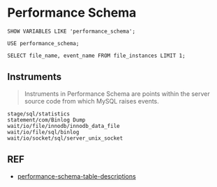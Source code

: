 # Performance Schema

```mysql
SHOW VARIABLES LIKE 'performance_schema';
```
```mysql
USE performance_schema;

SELECT file_name, event_name FROM file_instances LIMIT 1;
```


## Instruments

> Instruments in Performance Schema are points within the server source code from which MySQL raises events.


```mysql
stage/sql/statistics
statement/com/Binlog Dump
wait/io/file/innodb/innodb_data_file
wait/io/file/sql/binlog
wait/io/socket/sql/server_unix_socket

```


## REF

- [performance-schema-table-descriptions](https://dev.mysql.com/doc/refman/5.6/en/performance-schema-table-descriptions.html)
